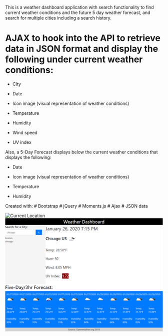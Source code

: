 This is a weather dashboard application with search functionality to find current weather conditions and the future 5 day weather forecast, and search for multiple cities including a search history.

# AJAX to hook into the API to retrieve data in JSON format and display the following under current weather conditions:

  * City

  * Date

  * Icon image (visual representation of weather conditions)

  * Temperature

  * Humidity

  * Wind speed

  * UV index

Also, a 5-Day Forecast displays below the current weather conditions that displays the following:

  * Date

  * Icon image (visual representation of weather conditions)

  * Temperature

  * Humidity

  Created with: 
    # Bootstrap
    # jQuery
    # Moments.js
    # Ajax
    # JSON data


![Current Location](/assetswea1.png)
![User Input](/assets/wea2.png)


